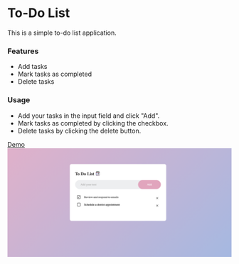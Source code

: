 # To-Do List

This is a simple to-do list application.

### Features
- Add tasks
- Mark tasks as completed
- Delete tasks

### Usage
- Add your tasks in the input field and click "Add".
- Mark tasks as completed by clicking the checkbox.
- Delete tasks by clicking the delete button.

[Demo]([file:///Users/ummayrahman/Desktop/To%20do%20List/index.html])
![Screenshot of My To-Do List Site](ss.png)
